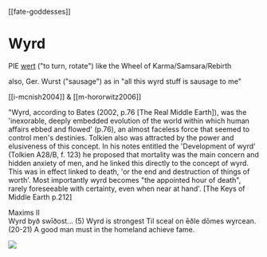 [[fate-goddesses]]
# Wyrd
PIE [wert](https://en.wiktionary.org/wiki/Reconstruction:Proto-Indo-European/wert-) ("to turn, rotate") like the Wheel of Karma/Samsara/Rebirth

also, Ger. Wurst ("sausage") as in "all this wyrd stuff is sausage to me"


[[i-mcnish2004]] & [[m-hororwitz2006]]

"Wyrd, according to Bates (2002, p.76 [The Real Middle Earth]), was the 'inexorable, deeply embedded evolution of the world within which human affairs ebbed and flowed' (p.76), an almost faceless force that seemed to control men's destinies. Tolkien also was attracted by the power and elusiveness of this concept. In his notes entitled the 'Development of wyrd' (Tolkien A28/B, f. 123) he proposed that mortality was the main concern and hidden anxiety of men, and he linked this directly to the concept of wyrd. This was in effect linked to death, 'or the end and destruction of things of worth'. Most importantly wyrd becomes "the appointed hour of death", rarely foreseeable with certainty, even when near at hand'. [The Keys of Middle Earth p.212]


Maxims II	
Wyrd byð swīðost... (5)	Wyrd is strongest
Til sceal on ēðle dōmes wyrcean. (20-21)	A good man must in the homeland achieve fame.


![](pics/290864.jpeg)